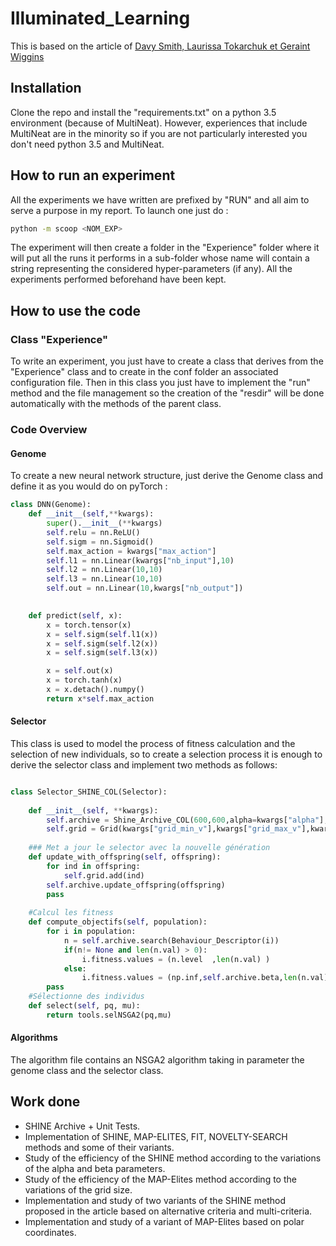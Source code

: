 # Illuminated_Learning
This is based on the article of [Davy Smith, Laurissa Tokarchuk et Geraint Wiggins](http://www.eecs.qmul.ac.uk/~laurissa/Laurissas_Pages/Publications_files/SHINE%5B1%5D.pdf)
## Installation
Clone the repo and install the "requirements.txt" on a python 3.5 environment (because of MultiNeat). However, experiences that include MultiNeat are in the minority so if you are not particularly interested you don't need python 3.5 and MultiNeat.

## How to run an experiment 
All the experiments we have written are prefixed by "RUN" and all aim to serve a purpose in my report. To launch one just do :
```bash 
python -m scoop <NOM_EXP>
```
The experiment will then create a folder in the "Experience" folder where it will put all the runs it performs in a sub-folder whose name will contain a string representing the considered hyper-parameters (if any). All the experiments performed beforehand have been kept.

## How to use the code 

### Class "Experience"

To write an experiment, you just have to create a class that derives from the "Experience" class and to create in the conf folder an associated configuration file. Then in this class you just have to implement the "run" method  and the file management so the creation of the "resdir" will be done automatically with the methods of the parent class.

### Code Overview

#### Genome
To create a new neural network structure, just derive the Genome class and define it as you would do on pyTorch :

```python
class DNN(Genome):
    def __init__(self,**kwargs):
        super().__init__(**kwargs)
        self.relu = nn.ReLU()
        self.sigm = nn.Sigmoid()
        self.max_action = kwargs["max_action"]
        self.l1 = nn.Linear(kwargs["nb_input"],10)
        self.l2 = nn.Linear(10,10)
        self.l3 = nn.Linear(10,10)
        self.out = nn.Linear(10,kwargs["nb_output"])

               
    def predict(self, x):
        x = torch.tensor(x)
        x = self.sigm(self.l1(x))
        x = self.sigm(self.l2(x))
        x = self.sigm(self.l3(x))

        x = self.out(x)
        x = torch.tanh(x)
        x = x.detach().numpy()
        return x*self.max_action
```
#### Selector
This class is used to model the process of fitness calculation and the selection of new individuals, so to create a selection process it is enough to derive the selector class and implement two methods as follows:

```python

class Selector_SHINE_COL(Selector):
    
    def __init__(self, **kwargs):
        self.archive = Shine_Archive_COL(600,600,alpha=kwargs["alpha"],beta=kwargs["beta"])
        self.grid = Grid(kwargs["grid_min_v"],kwargs["grid_max_v"],kwargs["dim_grid"])
        
    ### Met a jour le selector avec la nouvelle génération
    def update_with_offspring(self, offspring):
        for ind in offspring:
            self.grid.add(ind)
        self.archive.update_offspring(offspring)
        pass
    
    #Calcul les fitness
    def compute_objectifs(self, population):
        for i in population:
            n = self.archive.search(Behaviour_Descriptor(i))
            if(n!= None and len(n.val) > 0):
                i.fitness.values = (n.level  ,len(n.val) )
            else:
                i.fitness.values = (np.inf,self.archive.beta,len(n.val))
        pass
    #Sélectionne des individus
    def select(self, pq, mu):
        return tools.selNSGA2(pq,mu)

```
#### Algorithms 
The algorithm file contains an NSGA2 algorithm taking in parameter the genome class and the selector class.

## Work done 
- SHINE Archive + Unit Tests.
- Implementation of SHINE, MAP-ELITES, FIT, NOVELTY-SEARCH methods and some of their variants.
- Study of the efficiency of the SHINE method according to the variations of the alpha and beta parameters.
- Study of the efficiency of the MAP-Elites method according to the variations of the grid size.
- Implementation and study of two variants of the SHINE method proposed in the article based on alternative criteria and multi-criteria.
- Implementation and study of a variant of MAP-Elites based on polar coordinates.



